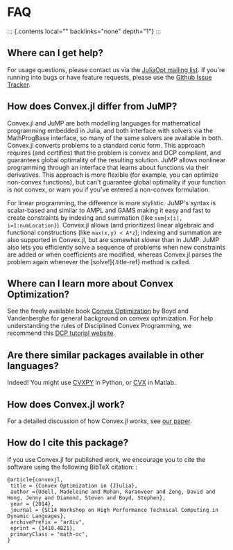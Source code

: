FAQ
===

::: {.contents local="" backlinks="none" depth="1"}
:::

Where can I get help?
---------------------

For usage questions, please contact us via the [JuliaOpt mailing
list](https://groups.google.com/forum/#!forum/julia-opt). If you're
running into bugs or have feature requests, please use the [Github Issue
Tracker](https://github.com/JuliaOpt/Convex.jl/issues).

How does Convex.jl differ from JuMP?
------------------------------------

Convex.jl and JuMP are both modelling languages for mathematical
programming embedded in Julia, and both interface with solvers via the
MathProgBase interface, so many of the same solvers are available in
both. Convex.jl converts problems to a standard conic form. This
approach requires (and certifies) that the problem is convex and DCP
compliant, and guarantees global optimality of the resulting solution.
JuMP allows nonlinear programming through an interface that learns about
functions via their derivatives. This approach is more flexible (for
example, you can optimize non-convex functions), but can't guarantee
global optimality if your function is not convex, or warn you if you've
entered a non-convex formulation.

For linear programming, the difference is more stylistic. JuMP's syntax
is scalar-based and similar to AMPL and GAMS making it easy and fast to
create constraints by indexing and summation (like
`sum{x[i], i=1:numLocation}`). Convex.jl allows (and prioritizes) linear
algebraic and functional constructions (like `max(x,y) < A*z`); indexing
and summation are also supported in Convex.jl, but are somewhat slower
than in JuMP. JuMP also lets you efficiently solve a sequence of
problems when new constraints are added or when coefficients are
modified, whereas Convex.jl parses the problem again whenever the
[solve!]{.title-ref} method is called.

Where can I learn more about Convex Optimization?
-------------------------------------------------

See the freely available book [Convex
Optimization](http://web.stanford.edu/~boyd/cvxbook/) by Boyd and
Vandenberghe for general background on convex optimization. For help
understanding the rules of Disciplined Convex Programming, we recommend
this [DCP tutorial website](http://dcp.stanford.edu/).

Are there similar packages available in other languages?
--------------------------------------------------------

Indeed! You might use [CVXPY](http://www.cvxpy.org) in Python, or
[CVX](http://cvxr.com/) in Matlab.

How does Convex.jl work?
------------------------

For a detailed discussion of how Convex.jl works, see [our
paper](http://www.arxiv.org/abs/1410.4821).

How do I cite this package?
---------------------------

If you use Convex.jl for published work, we encourage you to cite the
software using the following BibTeX citation: :

    @article{convexjl,
     title = {Convex Optimization in {J}ulia},
     author ={Udell, Madeleine and Mohan, Karanveer and Zeng, David and Hong, Jenny and Diamond, Steven and Boyd, Stephen},
     year = {2014},
     journal = {SC14 Workshop on High Performance Technical Computing in Dynamic Languages},
     archivePrefix = "arXiv",
     eprint = {1410.4821},
     primaryClass = "math-oc",
    }

